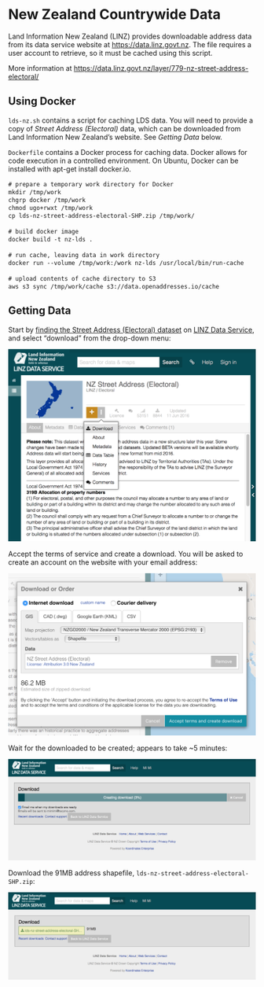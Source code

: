 New Zealand Countrywide Data
====

Land Information New Zealand (LINZ) provides downloadable address data from
its data service website at https://data.linz.govt.nz. The file requires a
user account to retrieve, so it must be cached using this script.

More information at https://data.linz.govt.nz/layer/779-nz-street-address-electoral/

Using Docker
----

`lds-nz.sh` contains a script for caching LDS data. You will need to provide
a copy of _Street Address (Electoral)_ data, which can be downloaded from
Land Information New Zealand’s website. See _Getting Data_ below.

`Dockerfile` contains a Docker process for caching data. Docker allows for code
execution in a controlled environment. On Ubuntu, Docker can be installed with
apt-get install docker.io.

    # prepare a temporary work directory for Docker
    mkdir /tmp/work
    chgrp docker /tmp/work
    chmod ugo+rwxt /tmp/work
    cp lds-nz-street-address-electoral-SHP.zip /tmp/work/

    # build docker image
    docker build -t nz-lds .

    # run cache, leaving data in work directory
    docker run --volume /tmp/work:/work nz-lds /usr/local/bin/run-cache

    # upload contents of cache directory to S3
    aws s3 sync /tmp/work/cache s3://data.openaddresses.io/cache

Getting Data
----

Start by [finding the Street Address (Electoral) dataset](https://data.linz.govt.nz/search/?q=street+address+electoral)
on [LINZ Data Service](https://data.linz.govt.nz/), and select “download” from
the drop-down menu:

![Download data](images/1.png)

Accept the terms of service and create a download. You will be asked to create
an account on the website with your email address:

![Create download](images/2.png)

Wait for the downloaded to be created; appears to take ~5 minutes:

![Wait for creation](images/3.png)

Download the 91MB address shapefile, `lds-nz-street-address-electoral-SHP.zip`:

![Get file](images/4.png)
